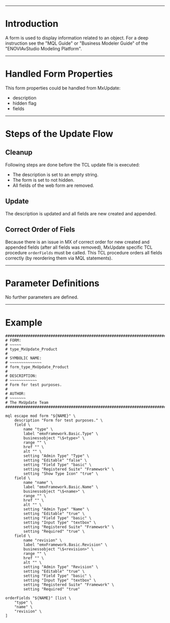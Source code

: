 



---


# Introduction #
A form is used to display information related to an object. For a deep
instruction see the "MQL Guide" or "Business Modeler Guide" of the
"ENOVIAvStudio Modeling Platform".


---


# Handled Form Properties #
This form properties could be handled from MxUpdate:
  * description
  * hidden flag
  * fields


---


# Steps of the Update Flow #
## Cleanup ##
Following steps are done before the TCL update file is executed:
  * The description is set to an empty string.
  * The form is set to not hidden.
  * All fields of the web form are removed.

## Update ##
The description is updated and all fields are new created and appended.

## Correct Order of Fiels ##
Because there is an issue in MX of correct order for new created and appended
fields (after all fields was removed), MxUpdate specific TCL procedure
`orderFields` must be called. This TCL procedure orders all fields
correctly (by reordering them via MQL statements).


---


# Parameter Definitions #
No further parameters are defined.


---


# Example #

```
################################################################################
# FORM:
# ~~~~~
# type_MxUpdate_Product
#
# SYMBOLIC NAME:
# ~~~~~~~~~~~~~~
# form_type_MxUpdate_Product
#
# DESCRIPTION:
# ~~~~~~~~~~~~
# Form for test purposes.
#
# AUTHOR:
# ~~~~~~~
# The MxUpdate Team
################################################################################

mql escape mod form "${NAME}" \
    description "Form for test purposes." \
    field \
        name "type" \
        label "emxFramework.Basic.Type" \
        businessobject "\$<type>" \
        range "" \
        href "" \
        alt "" \
        setting "Admin Type" "Type" \
        setting "Editable" "false" \
        setting "Field Type" "basic" \
        setting "Registered Suite" "Framework" \
        setting "Show Type Icon" "true" \
    field \
        name "name" \
        label "emxFramework.Basic.Name" \
        businessobject "\$<name>" \
        range "" \
        href "" \
        alt "" \
        setting "Admin Type" "Name" \
        setting "Editable" "true" \
        setting "Field Type" "basic" \
        setting "Input Type" "textbox" \
        setting "Registered Suite" "Framework" \
        setting "Required" "true" \
    field \
        name "revision" \
        label "emxFramework.Basic.Revision" \
        businessobject "\$<revision>" \
        range "" \
        href "" \
        alt "" \
        setting "Admin Type" "Revision" \
        setting "Editable" "true" \
        setting "Field Type" "basic" \
        setting "Input Type" "textbox" \
        setting "Registered Suite" "Framework" \
        setting "Required" "true"

orderFields "${NAME}" [list \
    "type" \
    "name" \
    "revision" \
]
```